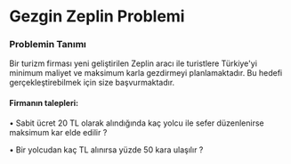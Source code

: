 # Gezgin Zeplin Problemi

### Problemin Tanımı

Bir turizm firması yeni geliştirilen Zeplin aracı ile turistlere Türkiye'yi minimum maliyet ve maksimum karla gezdirmeyi planlamaktadır. Bu hedefi gerçekleştirebilmek için size
başvurmaktadır.

#### Firmanın talepleri:

• Sabit ücret 20 TL olarak alındığında kaç yolcu ile sefer düzenlenirse maksimum kar elde edilir ?

• Bir yolcudan kaç TL alınırsa yüzde 50 kara ulaşılır ?
